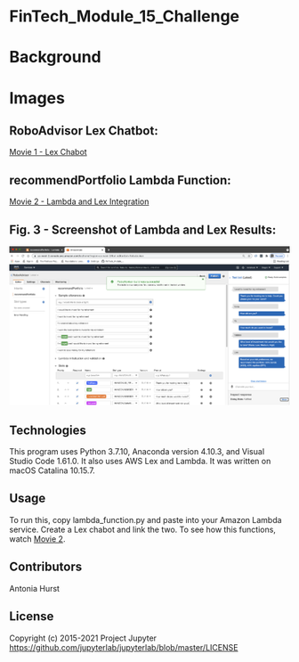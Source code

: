 # FinTech_Module_15_Challenge

# Background


# Images

## RoboAdvisor Lex Chatbot: 

[Movie 1 - Lex Chabot](https://github.com/toniahurst/FinTech_Module_15_Challenge/blob/main/TH_Clip_1_Mod_15.mov)

## recommendPortfolio Lambda Function: 

[Movie 2 - Lambda and Lex Integration](https://github.com/toniahurst/FinTech_Module_15_Challenge/blob/main/TH_lambda_and_lex.mov)

## Fig. 3 - Screenshot of Lambda and Lex Results: 

![Fig 1](https://github.com/toniahurst/FinTech_Module_15_Challenge/blob/main/Mod_15_image.png)



## Technologies

This program uses Python 3.7.10, Anaconda version 4.10.3, and Visual Studio Code 1.61.0. It also uses AWS Lex and Lambda. It was written on macOS Catalina 10.15.7.

## Usage

To run this, copy lambda_function.py and paste into your Amazon Lambda service. Create a Lex chabot and link the two. To see how this functions, watch [Movie 2](https://github.com/toniahurst/FinTech_Module_15_Challenge/blob/main/TH_lambda_and_lex.mov).

## Contributors

Antonia Hurst

## License
Copyright (c) 2015-2021 Project Jupyter https://github.com/jupyterlab/jupyterlab/blob/master/LICENSE




